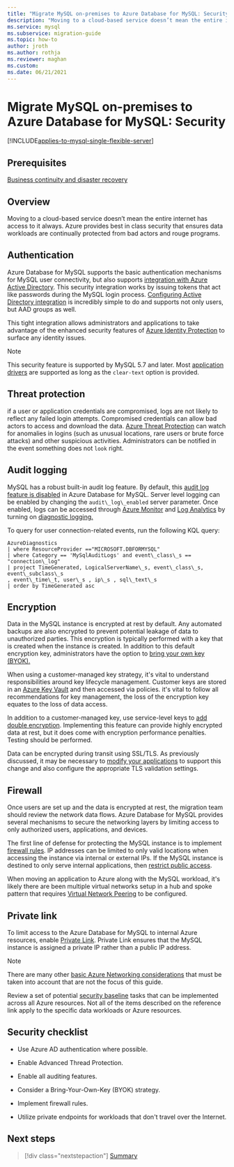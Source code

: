 ```yaml
---
title: "Migrate MySQL on-premises to Azure Database for MySQL: Security"
description: "Moving to a cloud-based service doesn’t mean the entire internet has access to it always."
ms.service: mysql
ms.subservice: migration-guide
ms.topic: how-to
author: jroth
ms.author: rothja
ms.reviewer: maghan
ms.custom:
ms.date: 06/21/2021
---
```


# Migrate MySQL on-premises to Azure Database for MySQL: Security

[!INCLUDE[applies-to-mysql-single-flexible-server](../../includes/applies-to-mysql-single-flexible-server.md)]

## Prerequisites

[Business continuity and disaster recovery](12-business-continuity-and-disaster-recovery.md)

## Overview

Moving to a cloud-based service doesn’t mean the entire internet has access to it always. Azure provides best in class security that ensures data workloads are continually protected from bad actors and rouge programs.

## Authentication

Azure Database for MySQL supports the basic authentication mechanisms for MySQL user connectivity, but also supports [integration with Azure Active Directory](../../concepts-azure-ad-authentication.md). This security integration works by issuing tokens that act like passwords during the MySQL login process. [Configuring Active Directory integration](../../howto-configure-sign-in-azure-ad-authentication.md) is incredibly simple to do and supports not only users, but AAD groups as well.

This tight integration allows administrators and applications to take advantage of the enhanced security features of [Azure Identity Protection](../../../active-directory/identity-protection/overview-identity-protection.md) to surface any identity issues.

> [!NOTE] 
> This security feature is supported by MySQL 5.7 and later. Most [application drivers](../../howto-configure-sign-in-azure-ad-authentication.md) are supported as long as the `clear-text` option is provided.

## Threat protection

if a user or application credentials are compromised, logs are not likely to reflect any failed login attempts. Compromised credentials can allow bad actors to access and download the data. [Azure Threat Protection](../../concepts-security.md#threat-protection) can watch for anomalies in logins (such as unusual locations, rare users or brute force attacks) and other suspicious activities. Administrators can be notified in the event something does not `look` right.

## Audit logging

MySQL has a robust built-in audit log feature. By default, this [audit log feature is disabled](../../concepts-audit-logs.md) in Azure Database for MySQL. Server level logging can be enabled by changing the `audit\_log\_enabled` server parameter. Once enabled, logs can be accessed through [Azure Monitor](../../../azure-monitor/overview.md) and [Log Analytics](../../../azure-monitor/logs/design-logs-deployment.md) by turning on [diagnostic logging.](../../howto-configure-audit-logs-portal.md#set-up-diagnostic-logs)

To query for user connection-related events, run the following KQL query:

```
AzureDiagnostics  
| where ResourceProvider =="MICROSOFT.DBFORMYSQL" 
| where Category == 'MySqlAuditLogs' and event\_class\_s == "connection\_log"  
| project TimeGenerated, LogicalServerName\_s, event\_class\_s, event\_subclass\_s  
, event\_time\_t, user\_s , ip\_s , sql\_text\_s  
| order by TimeGenerated asc
```

## Encryption

Data in the MySQL instance is encrypted at rest by default. Any automated backups are also encrypted to prevent potential leakage of data to unauthorized parties. This encryption is typically performed with a key that is created when the instance is created. In addition to this default encryption key, administrators have the option to [bring your own key (BYOK).](../../concepts-data-encryption-mysql.md)

When using a customer-managed key strategy, it's vital to understand responsibilities around key lifecycle management. Customer keys are stored in an [Azure Key Vault](../../../key-vault/general/basic-concepts.md) and then accessed via policies. it's vital to follow all recommendations for key management, the loss of the encryption key equates to the loss of data access.

In addition to a customer-managed key, use service-level keys to [add double encryption](../../concepts-infrastructure-double-encryption.md). Implementing this feature can provide highly encrypted data at rest, but it does come with encryption performance penalties. Testing should be performed.

Data can be encrypted during transit using SSL/TLS. As previously discussed, it may be necessary to [modify your applications](../../howto-configure-ssl.md) to support this change and also configure the appropriate TLS validation settings.

## Firewall

Once users are set up and the data is encrypted at rest, the migration team should review the network data flows. Azure Database for MySQL provides several mechanisms to secure the networking layers by limiting access to only authorized users, applications, and devices.

The first line of defense for protecting the MySQL instance is to implement [firewall rules](../../concepts-firewall-rules.md). IP addresses can be limited to only valid locations when accessing the instance via internal or external IPs. If the MySQL instance is destined to only serve internal applications, then [restrict public access](../../howto-deny-public-network-access.md).

When moving an application to Azure along with the MySQL workload, it's likely there are been multiple virtual networks setup in a hub and spoke pattern that requires [Virtual Network Peering](../../../virtual-network/virtual-network-peering-overview.md) to be configured.

## Private link

To limit access to the Azure Database for MySQL to internal Azure resources, enable [Private Link](../../concepts-data-access-security-private-link.md). Private Link ensures that the MySQL instance is assigned a private IP rather than a public IP address.

> [!NOTE]
> There are many other [basic Azure Networking considerations](../../concepts-data-access-and-security-vnet.md) that must be taken into account that are not the focus of this guide.

Review a set of potential [security baseline](/azure/mysql/security-baseline) tasks that can be implemented across all Azure resources. Not all of the items described on the reference link apply to the specific data workloads or Azure resources.

## Security checklist

  - Use Azure AD authentication where possible.

  - Enable Advanced Thread Protection.

  - Enable all auditing features.

  - Consider a Bring-Your-Own-Key (BYOK) strategy.

  - Implement firewall rules.

  - Utilize private endpoints for workloads that don't travel over the Internet.  


## Next steps

> [!div class="nextstepaction"]
> [Summary](./14-summary.md)